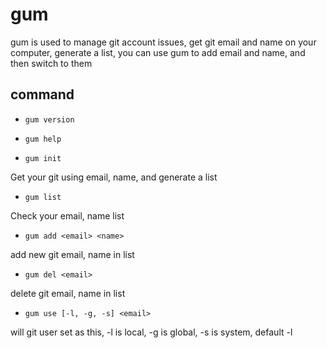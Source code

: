 # gum

gum is used to manage git account issues, get git email and name on your computer, generate a list, you can use gum to add email and name, and then switch to them

## command

* `gum version`
  
* `gum help`

* `gum init`

Get your git using email, name, and generate a list

* `gum list`

Check your email, name list

* `gum add <email> <name>`

add new git email, name in list

* `gum del <email>`

delete git email, name in list

* `gum use [-l, -g, -s] <email>`

will git user set as this, -l is local, -g is global, -s is system, default -l 